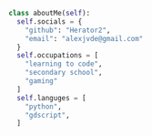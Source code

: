 
<!--
**Herator2/Herator2** is a ✨ _special_ ✨ repository because its `README.md` (this file) appears on your GitHub profile.
-->

``` python
class aboutMe(self):
  self.socials = {
    "github": "Herator2",
    "email": "alexjvde@gmail.com"
  }
  self.occupations = [
    "learning to code",
    "secondary school",
    "gaming"
  ]
  self.languges = [
    "python",
    "gdscript",
  ]
```
